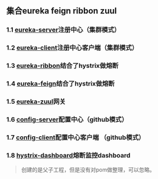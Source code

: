 ##  集合eureka feign ribbon zuul
### 1.1 [eureka-server](https://github.com/fengfujie25/spring-cloud-demo/tree/master/eureka-server)注册中心（集群模式）
### 1.2 [eureka-client](https://github.com/fengfujie25/spring-cloud-demo/tree/master/eureka-client)注册中心客户端（集群模式）
### 1.3 [eureka-ribbon](https://github.com/fengfujie25/spring-cloud-demo/tree/master/eureka-ribbon)结合了hystrix做熔断
### 1.4 [eureka-feign](https://github.com/fengfujie25/spring-cloud-demo/tree/master/eureka-feign)结合了hystrix做熔断
### 1.5 [eureka-zuul](https://github.com/fengfujie25/spring-cloud-demo/tree/master/eureka-zuul)网关
### 1.6 [config-server](https://github.com/fengfujie25/spring-cloud-demo/tree/master/config-server)配置中心（github模式）
### 1.7 [config-client](https://github.com/fengfujie25/spring-cloud-demo/tree/master/config-client)配置中心客户端 （github模式）
### 1.8 [hystrix-dashboard](https://github.com/fengfujie25/spring-cloud-demo/tree/master/hystrix-dashboard)熔断监控dashboard

> 创建的是父子工程，但是没有对pom做整理，可以忽略。
